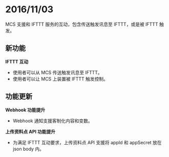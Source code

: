 # 2016/11/03

MCS 支援和 IFTTT 服务的互动，包含传送触发讯息至 IFTTT，或是被 IFTTT 触发。



## 新功能

**IFTTT 互动**

* 使用者可以从 MCS 传送触发讯息至 IFTTT。
* 使用者可以让 MCS 上装置被 IFTTT 触发控制。



## 功能更新

**Webhook 功能提升**

* Webhook 通知支援客制化内容和变数。

**上传资料点 API 功能提升**

* 为满足 IFTTT 互动要求，上传资料点 API 支援将 appId 和 appSecret 放在 json body 内。
